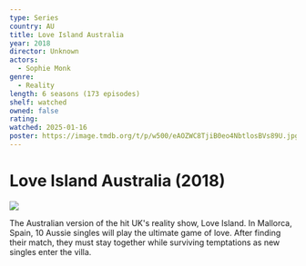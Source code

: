 ```yaml
---
type: Series
country: AU
title: Love Island Australia
year: 2018
director: Unknown
actors:
  - Sophie Monk
genre:
  - Reality
length: 6 seasons (173 episodes)
shelf: watched
owned: false
rating:
watched: 2025-01-16
poster: https://image.tmdb.org/t/p/w500/eAOZWC8TjiB0eo4NbtlosBVs89U.jpg
---
```


# Love Island Australia (2018)

![](https://image.tmdb.org/t/p/w500/eAOZWC8TjiB0eo4NbtlosBVs89U.jpg)

The Australian version of the hit UK's reality show, Love Island. In Mallorca, Spain, 10 Aussie singles will play the ultimate game of love. After finding their match, they must stay together while surviving temptations as new singles enter the villa.